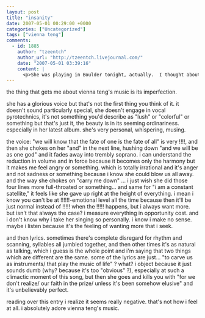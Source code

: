 ```yaml
---
layout: post
title: "insanity"
date: 2007-05-01 00:29:00 +0000
categories: ["Uncategorized"]
tags: ["vienna teng"]
comments:
  - id: 1885
    author: "tzeentch"
    author_url: "http://tzeentch.livejournal.com/"
    date: "2007-05-01 03:39:16"
    content: |
      <p>She was playing in Boulder tonight, actually.  I thought about going, but I only found out about it this afternoon, and I really didn't feel like going out there.  Perhaps next time!</p>
---
```


the thing that gets me about vienna teng's music is its imperfection.

she has a glorious voice but that's not the first thing you think of it. it doesn't sound particularly special, she doesn't engage in vocal pyrotechnics, it's not something you'd describe as "lush" or "colorful" or something but that's just it, the beauty is in its seeming ordinariness. especially in her latest album. she's very personal, whispering, musing.

the voice: "we will know that the fate of one is the fate of all" is very !!!!, and then she chokes on her "and" in the next line, hushing down "and we will be as one god" and it fades away into trembly soprano. i can understand the reduction in volume and in force because it becomes only the harmony but it makes me feel angry or something. which is totally irrational and it's anger and not sadness or something because i know she could blow us all away. and the way she chokes on "carry me down" ... i just wish she did those four lines more full-throated or something... and same for "i am a constant satellite," it feels like she gave up right at the height of everything. i mean i know you can't be at !!!!!!-emotional level all the time because then it'll be just normal instead of !!!!! when the !!!!! happens, but i always want more. but isn't that always the case? i measure everything in opportunity cost. and i don't know why i take her singing so personally. i know i make no sense. maybe i listen because it's the feeling of wanting more that i seek.

and then lyrics. sometimes there's complete disregard for rhythm and scanning, syllables all jumbled together, and then other times it's as natural as talking, which i guess is the whole point and i'm saying that two things which are different are the same. some of the lyrics are just... "to carve us as instruments/ that play the music of life" ? what? i object because it just sounds dumb (why? because it's too "obvious" ?), especially at such a climactic moment of this song, but then she goes and kills you with "for we don't realize/ our faith in the prize/ unless it's been somehow elusive" and it's unbelievably perfect.

reading over this entry i realize it seems really negative. that's not how i feel at all. i absolutely adore vienna teng's music.